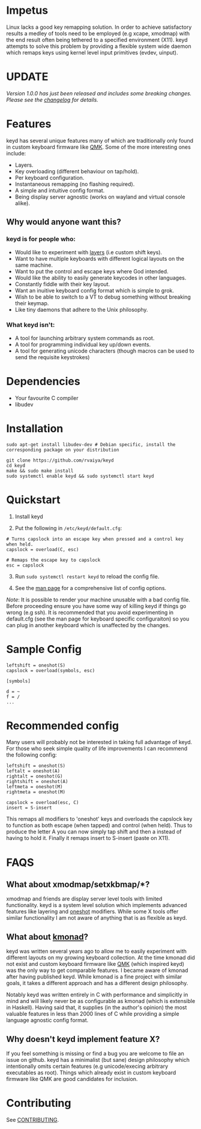 # Impetus

Linux lacks a good key remapping solution. In order to achieve satisfactory
results a medley of tools need to be employed (e.g xcape, xmodmap) with the end
result often being tethered to a specified environment (X11). keyd attempts to
solve this problem by providing a flexible system wide daemon which remaps keys
using kernel level input primitives (evdev, uinput).

# UPDATE

*Version 1.0.0 has just been released and includes some breaking changes. Please see the [changelog](CHANGELOG.md) for details.*

# Features

keyd has several unique features many of which are traditionally only
found in custom keyboard firmware like [QMK](https://github.com/qmk/qmk_firmware).
Some of the more interesting ones include:

- Layers.
- Key overloading (different behaviour on tap/hold).
- Per keyboard configuration.
- Instantaneous remapping (no flashing required).
- A simple and intuitive config format.
- Being display server agnostic (works on wayland and virtual console alike).

## Why would anyone want this?

### keyd is for people who:

 - Would like to experiment with [layers](https://beta.docs.qmk.fm/using-qmk/software-features/feature_layers) (i.e custom shift keys).
 - Want to have multiple keyboards with different logical layouts on the same machine.
 - Want to put the control and escape keys where God intended.
 - Would like the ability to easily generate keycodes in other languages.
 - Constantly fiddle with their key layout.
 - Want an inuitive keyboard config format which is simple to grok.
 - Wish to be able to switch to a VT to debug something without breaking their keymap.
 - Like tiny daemons that adhere to the Unix philosophy.

### What keyd isn't:

 - A tool for launching arbitrary system commands as root.
 - A tool for programming individual key up/down events.
 - A tool for generating unicode characters (though macros can be used to send the requisite keystrokes)

# Dependencies

 - Your favourite C compiler
 - libudev

# Installation

    sudo apt-get install libudev-dev # Debian specific, install the corresponding package on your distribution

    git clone https://github.com/rvaiya/keyd
    cd keyd
    make && sudo make install
    sudo systemctl enable keyd && sudo systemctl start keyd

# Quickstart

1. Install keyd

2. Put the following in `/etc/keyd/default.cfg`:

```
# Turns capslock into an escape key when pressed and a control key when held.
capslock = overload(C, esc)

# Remaps the escape key to capslock
esc = capslock
```

3. Run `sudo systemctl restart keyd` to reload the config file.

4. See the [man page](man.md) for a comprehensive list of config options.

*Note*: It is possible to render your machine unusable with a bad config file.
Before proceeding ensure you have some way of killing keyd if things go wrong
(e.g ssh). It is recommended that you avoid experimenting in default.cfg (see
the man page for keyboard specific configuraiton) so you can plug in another
keyboard which is unaffected by the changes.

# Sample Config

    leftshift = oneshot(S)
    capslock = overload(symbols, esc)

    [symbols]

    d = ~
    f = /
    ...

# Recommended config

Many users will probably not be interested in taking full advantage of keyd.
For those who seek simple quality of life improvements I can recommend the
following config:

    leftshift = oneshot(S)
    leftalt = oneshot(A)
    rightalt = oneshot(G)
    rightshift = oneshot(A)
    leftmeta = oneshot(M)
    rightmeta = oneshot(M)

    capslock = overload(esc, C)
    insert = S-insert

This remaps all modifiers to 'oneshot' keys and overloads the capslock key to
function as both escape (when tapped) and control (when held). Thus to produce
the letter A you can now simply tap shift and then a instead of having to hold
it. Finally it remaps insert to S-insert (paste on X11).

# FAQS

## What about xmodmap/setxkbmap/*?

xmodmap and friends are display server level tools with limited functionality.
keyd is a system level solution which implements advanced features like
layering and
[oneshot](https://beta.docs.qmk.fm/using-qmk/software-features/one_shot_keys)
modifiers.  While some X tools offer similar functionality I am not aware of
anything that is as flexible as keyd.

## What about [kmonad](https://github.com/kmonad/kmonad)?

keyd was written several years ago to allow me to easily experiment with
different layouts on my growing keyboard collection. At the time kmonad did not
exist and custom keyboard firmware like
[QMK](https://github.com/qmk/qmk_firmware) (which inspired keyd) was the only
way to get comparable features. I became aware of kmonad after having published
keyd. While kmonad is a fine project with similar goals, it takes a different
approach and has a different design philosophy.

Notably keyd was written entirely in C with performance and simplicitly in
mind and will likely never be as configurable as kmonad (which is extensible
in Haskell). Having said that, it supplies (in the author's opinion) the
most valuable features in less than 2000 lines of C while providing
a simple language agnostic config format.

## Why doesn't keyd implement feature X?

If you feel something is missing or find a bug you are welcome to file an issue
on github. keyd has a minimalist (but sane) design philosophy which
intentionally omits certain features (e.g unicode/execing arbitrary executables
as root). Things which already exist in custom keyboard firmware like QMK are
good candidates for inclusion.

# Contributing

See [CONTRIBUTING](CONTRIBUTING.md).
